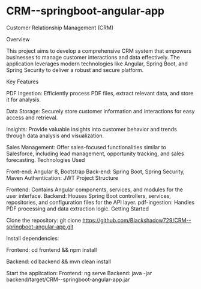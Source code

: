 # CRM--springboot-angular-app
Customer Relationship Management (CRM)

Overview

This project aims to develop a comprehensive CRM system that empowers businesses to manage customer interactions and data effectively. The application leverages modern technologies like Angular, Spring Boot, and Spring Security to deliver a robust and secure platform.

Key Features

PDF Ingestion: Efficiently process PDF files, extract relevant data, and store it for analysis.

Data Storage: Securely store customer information and interactions for easy access and retrieval.

Insights: Provide valuable insights into customer behavior and trends through data analysis and visualization.

Sales Management: Offer sales-focused functionalities similar to Salesforce, including lead management, opportunity tracking, and sales forecasting.
Technologies Used

Front-end: Angular 8, Bootstrap
Back-end: Spring Boot, Spring Security, Maven
Authentication: JWT
Project Structure

Frontend: Contains Angular components, services, and modules for the user interface.
Backend: Houses Spring Boot controllers, services, repositories, and configuration files for the API layer.
pdf-ingestion: Handles PDF processing and data extraction logic.
Getting Started

Clone the repository: git clone https://github.com/Blackshadow729/CRM--springboot-angular-app.git

Install dependencies:

Frontend: cd frontend && npm install

Backend: cd backend && mvn clean install
  

Start the application:
Frontend: ng serve
Backend: java -jar backend/target/CRM--springboot-angular-app.jar
